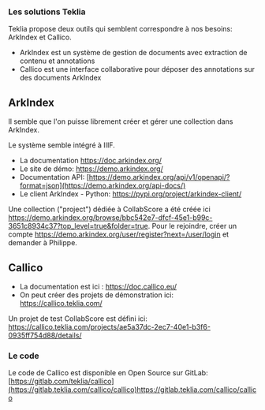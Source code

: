 ### Les solutions Teklia

Teklia propose deux outils qui semblent correspondre à nos besoins: ArkIndex et Callico.
  - ArkIndex est un système de gestion de documents avec extraction de contenu et annotations
  - Callico est une interface collaborative pour déposer des annotations sur des documents ArkIndex

## ArkIndex

Il semble que l'on puisse librement créer et gérer une collection dans ArkIndex. 

Le système semble intégré à IIIF.

- La documentation https://doc.arkindex.org/
- Le site de démo: https://demo.arkindex.org/
- Documentation API: [https://demo.arkindex.org/api/v1/openapi/?format=json](https://demo.arkindex.org/api-docs/)
- Le client ArkIndex - Python: https://pypi.org/project/arkindex-client/

Une collection ("project") dédiée à CollabScore a été créée ici https://demo.arkindex.org/browse/bbc542e7-dfcf-45e1-b99c-3651c8934c37?top_level=true&folder=true. Pour le rejoindre, créer un compte https://demo.arkindex.org/user/register?next=/user/login et demander à Philippe.

## Callico

 - La documentation est ici : https://doc.callico.eu/
 - On peut créer des projets de démonstration ici: https://callico.teklia.com/

Un projet de test CollabScore est défini ici: https://callico.teklia.com/projects/ae5a37dc-2ec7-40e1-b3f6-0935ff754d88/details/

### Le code

Le code de Callico est disponible en Open Source sur GitLab: [https://gitlab.com/teklia/callico](https://gitlab.teklia.com/callico/callico)https://gitlab.teklia.com/callico/callico





